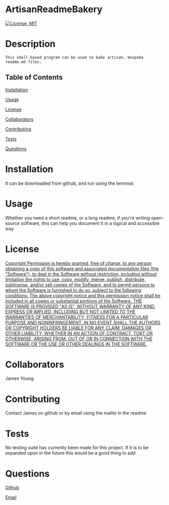 # ArtisanReadmeBakery

  [![License: MIT](https://img.shields.io/badge/License-MIT-yellow.svg)](https://opensource.org/licenses/MIT)

  

  # Description

    This shell-based program can be used to bake artisan, bespoke readme.md files.

    

  ## Table of Contents

  [Installation](#installation)

  [Usage](#usage)

  [License](#license)

  [Collaborators](#collaborators)

  [Contributing](#contributing)

  [Tests](#tests)

  [Questions](#questions)

  

  # Installation

  It can be downloaded from github, and run using the terminal.

  

  # Usage 

  Whether you need a short readme, or a long readme, if you're writing open-source software, this can help you document it in a logical and accessible way

  

  # License 

  [Copyright <YEAR> <COPYRIGHT HOLDER> Permission is hereby granted, free of charge, to any person obtaining a copy of this software and associated documentation files (the "Software"), to deal in the Software without restriction, including without limitation the rights to use, copy, modify, merge, publish, distribute, sublicense, and/or sell copies of the Software, and to permit persons to whom the Software is furnished to do so, subject to the following conditions: The above copyright notice and this permission notice shall be included in all copies or substantial portions of the Software. THE SOFTWARE IS PROVIDED "AS IS", WITHOUT WARRANTY OF ANY KIND, EXPRESS OR IMPLIED, INCLUDING BUT NOT LIMITED TO THE WARRANTIES OF MERCHANTABILITY, FITNESS FOR A PARTICULAR PURPOSE AND NONINFRINGEMENT. IN NO EVENT SHALL THE AUTHORS OR COPYRIGHT HOLDERS BE LIABLE FOR ANY CLAIM, DAMAGES OR OTHER LIABILITY, WHETHER IN AN ACTION OF CONTRACT, TORT OR OTHERWISE, ARISING FROM, OUT OF OR IN CONNECTION WITH THE SOFTWARE OR THE USE OR OTHER DEALINGS IN THE SOFTWARE.](https://opensource.org/licenses/MIT)

  

  # Collaborators

  James Young

  

  # Contributing

  Contact James on github or by email using the mailto in the readme

  

  # Tests

  No testing suite has currently been made for this project. If it is to be expanded upon in the future this would be a good thing to add

  


  # Questions

  [Github](https://github.com/jamesyoungGHusername)

  [Email](mailto:jamesyoungwrites@gmail.com)
  


  